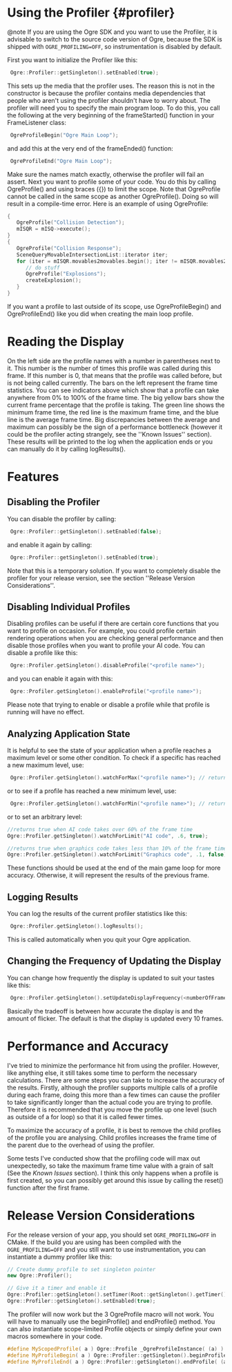 # Using the Profiler {#profiler}

@note If you are using the Ogre SDK and you want to use the Profiler, it is advisable to switch to the source code version of Ogre, because the SDK is shipped with `OGRE_PROFILING=OFF`, so instrumentation is disabled by default.

First you want to initialize the Profiler like this:
```cpp
 Ogre::Profiler::getSingleton().setEnabled(true);
```
This sets up the media that the profiler uses. The reason this is not in the constructor is because the profiler contains media dependencies that people who aren't using the profiler shouldn't have to worry about. The profiler will need you to specify the main program loop. To do this, you call the following at the very beginning of the frameStarted() function in your FrameListener class:
```cpp
 OgreProfileBegin("Ogre Main Loop");
```
and add this at the very end of the frameEnded() function:
```cpp
 OgreProfileEnd("Ogre Main Loop");
```
Make sure the names match exactly, otherwise the profiler will fail an assert. Next you want to profile some of your code. You do this by calling OgreProfile() and using braces ({}) to limit the scope. Note that OgreProfile cannot be called in the same scope as another OgreProfile(). Doing so will result in a compile-time error. Here is an example of using OgreProfile:
```cpp
{
   OgreProfile("Collision Detection");
   mISQR = mISQ->execute();
}
{
   OgreProfile("Collision Response");
   SceneQueryMovableIntersectionList::iterator iter;
   for (iter = mISQR.movables2movables.begin(); iter != mISQR.movables2movables.end(); iter++) {
      // do stuff
      OgreProfile("Explosions");
      createExplosion();
   }
}
```
If you want a profile to last outside of its scope, use OgreProfileBegin(<name>) and OgreProfileEnd(<name>) like you did when creating the main loop profile.

# Reading the Display
On the left side are the profile names with a number in parentheses next to it. This number is the number of times this profile was called during this frame. If this number is 0, that means that the profile was called before, but is not being called currently. The bars on the left represent the frame time statistics. You can see indicators above which show that a profile can take anywhere from 0% to 100% of the frame time. The big yellow bars show the current frame percentage that the profile is taking. The green line shows the minimum frame time, the red line is the maximum frame time, and the blue line is the average frame time. Big discrepancies between the average and maximum can possibly be the sign of a performance bottleneck (however it could be the profiler acting strangely, see the ''Known Issues'' section). These results will be printed to the log when the application ends or you can manually do it by calling logResults().

# Features
## Disabling the Profiler
You can disable the profiler by calling:
```cpp
 Ogre::Profiler::getSingleton().setEnabled(false);
```
and enable it again by calling:
```cpp
 Ogre::Profiler::getSingleton().setEnabled(true);
```
Note that this is a temporary solution. If you want to completely disable the profiler for your release version, see the section ''Release Version Considerations''.

## Disabling Individual Profiles
Disabling profiles can be useful if there are certain core functions that you want to profile on occasion. For example, you could profile certain rendering operations when you are checking general performance and then disable those profiles when you want to profile your AI code. You can disable a profile like this:
```cpp
 Ogre::Profiler.getSingleton().disableProfile("<profile name>");
```
and you can enable it again with this:
```cpp
 Ogre::Profiler.getSingleton().enableProfile("<profile name>");
```
Please note that trying to enable or disable a profile while that profile is running will have no effect.

## Analyzing Application State
It is helpful to see the state of your application when a profile reaches a maximum level or some other condition. To check if a specific has reached a new maximum level, use:
```cpp
 Ogre::Profiler.getSingleton().watchForMax("<profile name>"); // return true if it reaches a new maximum
```
or to see if a profile has reached a new minimum level, use:
```cpp
 Ogre::Profiler.getSingleton().watchForMin("<profile name>"); // returns true if it reaches a new minimum
```
or to set an arbitrary level:
```cpp
//returns true when AI code takes over 60% of the frame time
Ogre::Profiler.getSingleton().watchForLimit("AI code", .6, true);

//returns true when graphics code takes less than 10% of the frame time
Ogre::Profiler.getSingleton().watchForLimit("Graphics code", .1, false);
```

These functions should be used at the end of the main game loop for more accuracy. Otherwise, it will represent the results of the previous frame.

## Logging Results
You can log the results of the current profiler statistics like this:
```cpp
 Ogre::Profiler.getSingleton().logResults();
```
This is called automatically when you quit your Ogre application.

## Changing the Frequency of Updating the Display
You can change how frequently the display is updated to suit your tastes like this:
```cpp
 Ogre::Profiler.getSingleton().setUpdateDisplayFrequency(<numberOfFrames>);
```
Basically the tradeoff is between how accurate the display is and the amount of flicker. The default is that the display is updated every 10 frames.

# Performance and Accuracy
I've tried to minimize the performance hit from using the profiler. However, like anything else, it still takes some time to perform the necessary calculations. There are some steps you can take to increase the accuracy of the results. Firstly, although the profiler supports multiple calls of a profile during each frame, doing this more than a few times can cause the profiler to take significantly longer than the actual code you are trying to profile. Therefore it is recommended that you move the profile up one level (such as outside of a for loop) so that it is called fewer times.

To maximize the accuracy of a profile, it is best to remove the child profiles of the profile you are analysing. Child profiles increases the frame time of the parent due to the overhead of using the profiler.

Some tests I've conducted show that the profiling code will max out unexpectedly, so take the maximum frame time value with a grain of salt (See the *Known Issues* section). I think this only happens when a profile is first created, so you can possibly get around this issue by calling the reset() function after the first frame.

# Release Version Considerations
For the release version of your app, you should set `OGRE_PROFILING=OFF` in CMake. If the build you are using has been compiled with the `OGRE_PROFILING=OFF` and you still want to use instrumentation, you can instantiate a dummy profiler like this:

```cpp
// Create dummy profile to set singleton pointer
new Ogre::Profiler();

// Give it a timer and enable it
Ogre::Profiler::getSingleton().setTimer(Root::getSingleton().getTimer());
Ogre::Profiler::getSingleton().setEnabled(true);
```

The profiler will now work but the 3 OgreProfile macro will not work. You will have to manually use the beginProfile() and endProfile() method. You can also instantiate scope-limited Profile objects or simply define your own macros somewhere in your code.

```cpp
#define MyScopedProfile( a ) Ogre::Profile _OgreProfileInstance( (a) )
#define MyProfileBegin( a ) Ogre::Profiler::getSingleton().beginProfile( (a) )
#define MyProfileEnd( a ) Ogre::Profiler::getSingleton().endProfile( (a) )
```